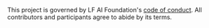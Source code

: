 This project is governed by LF AI Foundation's [code of conduct](https://lfprojects.org/policies/code-of-conduct/). 
All contributors and participants agree to abide by its terms.
